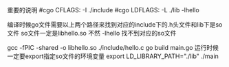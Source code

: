 重要的说明
#cgo  CFLAGS:  -I  ./include 
#cgo  LDFLAGS:  -L ./lib  -lhello 

编译时候go文件需要以上两个路径来找到对应的include下的.h头文件和lib下是so文件
so文件一定是libhello.so 不然 -lhello 找不到对应的so文件

gcc -fPIC -shared -o libhello.so ./include/hello.c
go build main.go
运行时候一定要export指定so文件的环境变量
export LD_LIBRARY_PATH="./lib"
./main
